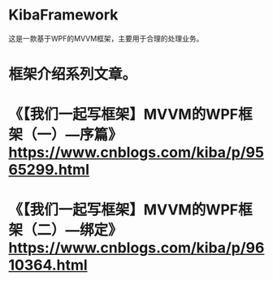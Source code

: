 # KibaFramework
这是一款基于WPF的MVVM框架，主要用于合理的处理业务。 
# 框架介绍系列文章。
# 《【我们一起写框架】MVVM的WPF框架（一）—序篇》https://www.cnblogs.com/kiba/p/9565299.html
# 《【我们一起写框架】MVVM的WPF框架（二）—绑定》https://www.cnblogs.com/kiba/p/9610364.html
